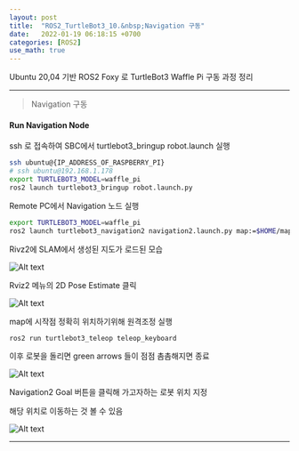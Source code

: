 ```yaml
---
layout: post
title:  "ROS2_TurtleBot3_10.&nbsp;Navigation 구동"
date:   2022-01-19 06:18:15 +0700
categories: [ROS2]
use_math: true
---
```


Ubuntu 20,04 기반 ROS2 Foxy 로 TurtleBot3 Waffle Pi 구동 과정 정리

---

> Navigation 구동

#### Run Navigation Node

ssh 로 접속하여 SBC에서 turtlebot3_bringup robot.launch 실행

``` bash
ssh ubuntu@{IP_ADDRESS_OF_RASPBERRY_PI}
# ssh ubuntu@192.168.1.178
export TURTLEBOT3_MODEL=waffle_pi
ros2 launch turtlebot3_bringup robot.launch.py
```

Remote PC에서 Navigation 노드 실행

``` bash
export TURTLEBOT3_MODEL=waffle_pi
ros2 launch turtlebot3_navigation2 navigation2.launch.py map:=$HOME/map.yaml
```
Rivz2에 SLAM에서 생성된 지도가 로드된 모습

![Alt text](http://leesangwon0114.github.io/static/img/ROS2/5.17.png)

Rviz2 메뉴의 2D Pose Estimate 클릭

![Alt text](http://leesangwon0114.github.io/static/img/ROS2/5.18.png)

map에 시작점 정확히 위치하기위해 원격조정 실행

``` bash
ros2 run turtlebot3_teleop teleop_keyboard
```

이후 로봇을 돌리면 green arrows 들이 점점 촘촘해지면 종료

![Alt text](http://leesangwon0114.github.io/static/img/ROS2/5.19.png)

Navigation2 Goal 버튼을 클릭해 가고자하는 로봇 위치 지정

해당 위치로 이동하는 것 볼 수 있음

![Alt text](http://leesangwon0114.github.io/static/img/ROS2/5.20.png)

---